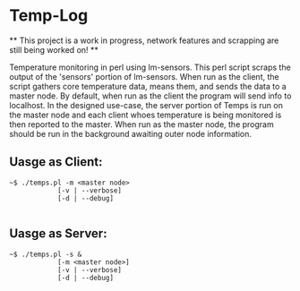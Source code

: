 Temp-Log
===

** This project is a work in progress, network features and scrapping are still being worked on! **

Temperature monitoring in perl using lm-sensors. This perl script scraps the output of the 'sensors' portion of lm-sensors. When run as the client, the script gathers core temperature data, means them, and sends the data to a master node. By default, when run as the client the program will send info to localhost. In the designed use-case, the server portion of Temps is run on the master node and each client whoes temperature is being monitored is then reported to the master. When run as the master node, the program should be run in the background awaiting outer node information.

Uasge as Client:
---
```
~$ ./temps.pl -m <master node>
			[-v | --verbose]
			[-d | --debug]
                    
```

Uasge as Server:
---
```
~$ ./temps.pl -s &
			[-m <master node>]
			[-v | --verbose]
			[-d | --debug]
                    
```
